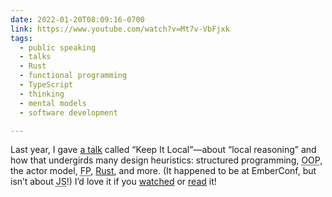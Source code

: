 ```yaml
---
date: 2022-01-20T08:09:16-0700
link: https://www.youtube.com/watch?v=Mt7v-VbFjxk
tags:
  - public speaking
  - talks
  - Rust
  - functional programming
  - TypeScript
  - thinking
  - mental models
  - software development

---
```


Last year, I gave [a talk](https://www.youtube.com/watch?v=Mt7v-VbFjxk) called “Keep It Local”—about “local reasoning” and how that undergirds many design heuristics: structured programming, <abbr title="object-oriented programming">OOP</abbr>, the actor model, <abbr title="functional programming">FP</abbr>, [Rust](https://www.rust-lang.org), and more. (It happened to be at EmberConf, but isn’t about <abbr title="JavaScript">JS</abbr>!) I’d love it if you [watched](https://www.youtube.com/watch?v=Mt7v-VbFjxk) or [read](https://v5.chriskrycho.com/elsewhere/keep-it-local/) it!